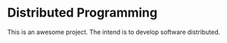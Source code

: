 Distributed Programming
=======================

This is an awesome project. The intend is to develop software distributed.
